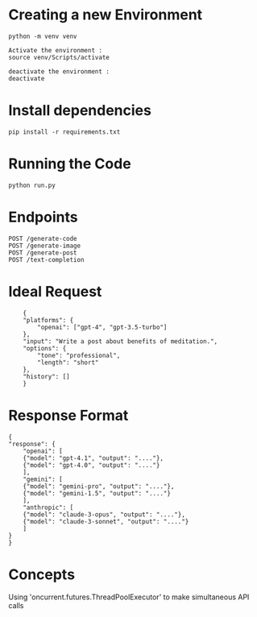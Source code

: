 # Creating a new Environment

    python -m venv venv

    Activate the environment : 
    source venv/Scripts/activate

    deactivate the environment : 
    deactivate

# Install dependencies

    pip install -r requirements.txt

# Running the Code 
    python run.py












 # Endpoints

    POST /generate-code
    POST /generate-image
    POST /generate-post
    POST /text-completion


 # Ideal Request 
    
        {
        "platforms": {
            "openai": ["gpt-4", "gpt-3.5-turbo"]
        },
        "input": "Write a post about benefits of meditation.",
        "options": {
            "tone": "professional",
            "length": "short"
        },
        "history": []
        }

    
 # Response Format
 
    {
    "response": {
        "openai": [
        {"model": "gpt-4.1", "output": "...."},
        {"model": "gpt-4.0", "output": "...."}
        ],
        "gemini": [
        {"model": "gemini-pro", "output": "...."},
        {"model": "gemini-1.5", "output": "...."}
        ],
        "anthropic": [
        {"model": "claude-3-opus", "output": "...."},
        {"model": "claude-3-sonnet", "output": "...."}
        ]
    }
    }
        

  # Concepts
  
  Using 'oncurrent.futures.ThreadPoolExecutor' to make simultaneous API calls      